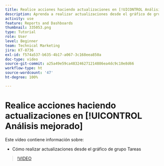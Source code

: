 ```yaml
---
title: Realice acciones haciendo actualizaciones en [!UICONTROL Análisis mejorado]
description: Aprenda a realizar actualizaciones desde el gráfico de grupo Tareas en Workfront.
activity: use
feature: Reports and Dashboards
thumbnail: 335053.png
type: Tutorial
role: User
level: Beginner
team: Technical Marketing
jira: KT-8736
exl-id: f574a537-b635-4b17-a067-3c168eea850a
doc-type: video
source-git-commit: a25a49e59ca483246271214886ea4dc9c10e8d66
workflow-type: ht
source-wordcount: '47'
ht-degree: 100%

---
```


# Realice acciones haciendo actualizaciones en [!UICONTROL Análisis mejorado]

Este vídeo contiene información sobre:

* Cómo realizar actualizaciones desde el gráfico de grupo Tareas

>[!VIDEO](https://video.tv.adobe.com/v/335053/?quality=12&learn=on)
